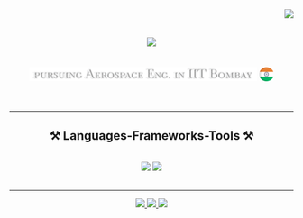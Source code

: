 <img align="right" src="https://visitcount.itsvg.in/api?id=Havoi&icon=0&color=6"/>




<h1 align="center">
    <img src="https://readme-typing-svg.herokuapp.com/?font=Montserrat&size=35&center=true&vCenter=true&width=500&height=70&duration=3500&lines=Hi+There!+👋;+I'm+Shaurya+Gupta+!;" />
</h1>
<h2  display="inline-block" align="center">
    <img height = "80%" width = "80%" float = "left" src="assets/study.png" />
    <img float = "right" height="5%" width = "5%" src="assets/india.png"/>
</h2>


<br/>
 <hr/>
 
<h2 align="center">⚒️ Languages-Frameworks-Tools ⚒️</h2>
<br/>
<div display = "inline" align="center">
    <img  float = 'left'src="assets/frameworks.svg" />
    <img  float = 'right'src="assets/usedlang.svg" />
    
</div>

<br/>
<hr/>


<div align="center"> 
  <a href="mailto:shauryag228@gmail.com">
    <img src="https://img.shields.io/badge/Gmail-595959?style=for-the-badge&logo=gmail&logoColor=red" />
  </a>
  
  <a href="https://www.linkedin.com/in/shaurya-gupta-a92367278/" target="_blank">
    <img src="https://img.shields.io/badge/LinkedIn-0077B5?style=for-the-badge&logo=linkedin&logoColor=white" target="_blank" />
  </a>

  <a href="https://www.instagram.com/shauryag_1210/" target="_blank">
      <img src = "https://img.shields.io/badge/Instagram-E4405F?style=for-the-badge&logo=instagram&logoColor=white" target = "_blank" >
  </a>
  
</div>




 
